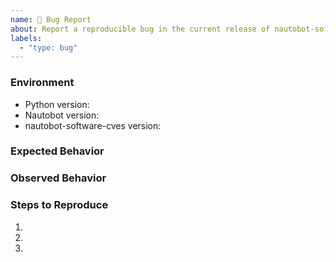 ```yaml
---
name: 🐛 Bug Report
about: Report a reproducible bug in the current release of nautobot-software-cves
labels:
  - "type: bug"
---
```


### Environment
* Python version:  <!-- Example: 3.11.4 -->
* Nautobot version:  <!-- Example: 2.3.2 -->
* nautobot-software-cves version:  <!-- Example: 1.0.0 -->

<!-- What did you expect to happen? -->
### Expected Behavior


<!-- What happened instead? -->
### Observed Behavior

<!--
    Describe in detail the exact steps that someone else can take to reproduce
    this bug using the current release.
-->
### Steps to Reproduce
1.
2.
3.
